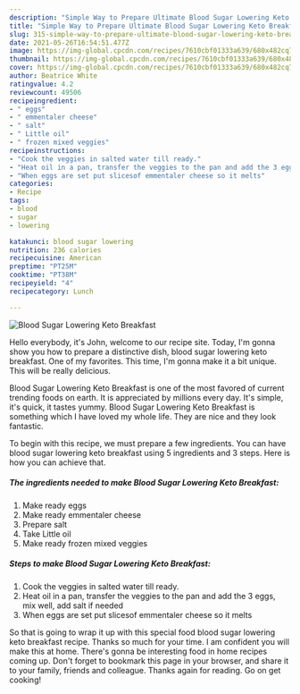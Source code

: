 ```yaml
---
description: "Simple Way to Prepare Ultimate Blood Sugar Lowering Keto Breakfast"
title: "Simple Way to Prepare Ultimate Blood Sugar Lowering Keto Breakfast"
slug: 315-simple-way-to-prepare-ultimate-blood-sugar-lowering-keto-breakfast
date: 2021-05-26T16:54:51.477Z
image: https://img-global.cpcdn.com/recipes/7610cbf01333a639/680x482cq70/blood-sugar-lowering-keto-breakfast-recipe-main-photo.jpg
thumbnail: https://img-global.cpcdn.com/recipes/7610cbf01333a639/680x482cq70/blood-sugar-lowering-keto-breakfast-recipe-main-photo.jpg
cover: https://img-global.cpcdn.com/recipes/7610cbf01333a639/680x482cq70/blood-sugar-lowering-keto-breakfast-recipe-main-photo.jpg
author: Beatrice White
ratingvalue: 4.2
reviewcount: 49506
recipeingredient:
- " eggs"
- " emmentaler cheese"
- " salt"
- " Little oil"
- " frozen mixed veggies"
recipeinstructions:
- "Cook the veggies in salted water till ready."
- "Heat oil in a pan, transfer the veggies to the pan and add the 3 eggs, mix well, add salt if needed"
- "When eggs are set put slicesof emmentaler cheese so it melts"
categories:
- Recipe
tags:
- blood
- sugar
- lowering

katakunci: blood sugar lowering 
nutrition: 236 calories
recipecuisine: American
preptime: "PT25M"
cooktime: "PT38M"
recipeyield: "4"
recipecategory: Lunch

---
```



![Blood Sugar Lowering Keto Breakfast](https://img-global.cpcdn.com/recipes/7610cbf01333a639/680x482cq70/blood-sugar-lowering-keto-breakfast-recipe-main-photo.jpg)

Hello everybody, it's John, welcome to our recipe site. Today, I'm gonna show you how to prepare a distinctive dish, blood sugar lowering keto breakfast. One of my favorites. This time, I'm gonna make it a bit unique. This will be really delicious.

Blood Sugar Lowering Keto Breakfast is one of the most favored of current trending foods on earth. It is appreciated by millions every day. It's simple, it's quick, it tastes yummy. Blood Sugar Lowering Keto Breakfast is something which I have loved my whole life. They are nice and they look fantastic.




To begin with this recipe, we must prepare a few ingredients. You can have blood sugar lowering keto breakfast using 5 ingredients and 3 steps. Here is how you can achieve that.

<!--inarticleads1-->

##### The ingredients needed to make Blood Sugar Lowering Keto Breakfast:

1. Make ready  eggs
1. Make ready  emmentaler cheese
1. Prepare  salt
1. Take  Little oil
1. Make ready  frozen mixed veggies




<!--inarticleads2-->

##### Steps to make Blood Sugar Lowering Keto Breakfast:

1. Cook the veggies in salted water till ready.
1. Heat oil in a pan, transfer the veggies to the pan and add the 3 eggs, mix well, add salt if needed
1. When eggs are set put slicesof emmentaler cheese so it melts




So that is going to wrap it up with this special food blood sugar lowering keto breakfast recipe. Thanks so much for your time. I am confident you will make this at home. There's gonna be interesting food in home recipes coming up. Don't forget to bookmark this page in your browser, and share it to your family, friends and colleague. Thanks again for reading. Go on get cooking!
